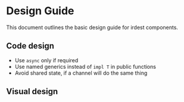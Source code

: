 # Design Guide

This document outlines the basic design guide for irdest components.


## Code design

* Use `async` only if required
* Use named generics instead of `impl T` in public functions
* Avoid shared state, if a channel will do the same thing


## Visual design
